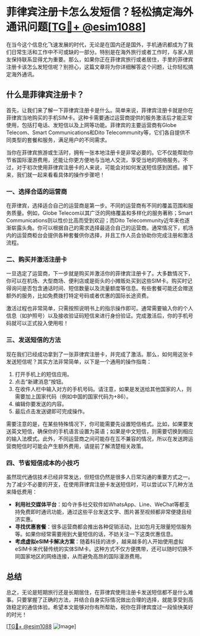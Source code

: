 # 菲律宾注册卡怎么发短信？轻松搞定海外通讯问题[[TG💪+ @esim1088](https://t.me/s/esim1088)]

在当今这个信息化飞速发展的时代，无论是在国内还是国外，手机通讯都成为了我们日常生活和工作中不可或缺的一部分。特别是在海外旅行或者工作时，与家人朋友保持联系显得尤为重要。那么，如果你正在菲律宾旅行或者居住，手里的菲律宾注册卡该怎么发短信呢？别担心，这篇文章将为你详细解答这个问题，让你轻松搞定海外通讯。

## 什么是菲律宾注册卡？

首先，让我们来了解一下菲律宾注册卡是什么。简单来说，菲律宾注册卡就是你在菲律宾当地购买的手机SIM卡。这种卡需要通过运营商提供的服务激活后才能正常使用，包括打电话、发短信以及上网等功能。菲律宾的主要运营商有Globe Telecom、Smart Communications和Dito Telecommunity等，它们各自提供不同类型的套餐和服务，满足用户的不同需求。

当你在菲律宾旅游或生活时，拥有一张本地注册卡是非常必要的。它不仅能帮助你节省国际漫游费用，还能让你更方便地与当地人交流，享受当地的网络服务。不过，对于初次使用菲律宾注册卡的人来说，可能会对如何发送短信感到困惑。接下来，我们就一起来看看具体的操作步骤吧！

### 一、选择合适的运营商

在菲律宾，选择适合自己的运营商是第一步。不同的运营商有不同的覆盖范围和服务质量。例如，Globe Telecom以其广泛的网络覆盖和多样化的服务著称；Smart Communications则以性价比高而受到欢迎；而Dito Telecommunity近年来也逐渐崭露头角。你可以根据自己的需求选择最适合自己的运营商。通常情况下，机场内的运营商柜台会提供各种套餐供你选择，并且工作人员会协助你完成注册和激活流程。

### 二、购买并激活注册卡

一旦选定了运营商，下一步就是购买并激活你的菲律宾注册卡了。大多数情况下，你可以在机场、大型商场、便利店或是街头的小摊贩处买到这些SIM卡。购买时记得询问是否包含通话时间、短信数量以及流量额度等信息。有些套餐可能还会赠送额外的服务，比如免费拨打特定号码或者优惠的国际长途资费。

激活过程也非常简单，只需按照说明书上的指示操作即可。通常需要输入你的个人信息（如护照号）以及接收验证码短信来进行身份验证。完成激活后，你的手机号码就可以正式投入使用啦！

### 三、发送短信的方法

现在我们已经成功拿到了一张菲律宾注册卡，并完成了激活。那么，如何用这张卡发送短信呢？其实方法非常简单，以下是一个通用的操作指南：

1. 打开手机上的短信应用。
2. 点击“新建消息”按钮。
3. 在收件人栏中输入对方的手机号码。请注意，如果是发送给其他国家的人，则需要加上国家代码（例如中国的国家代码为+86）。
4. 编辑你要发送的内容。
5. 最后点击发送键即可完成操作。

需要注意的是，在某些特殊情况下，你可能需要先设置短信格式。比如，如果要发送英文短信，确保你的手机语言设置为英语；如果是中文短信，则需要切换到相应的输入法模式。此外，不同运营商之间可能存在互不兼容的情况，所以在发送跨运营商短信时可能会产生额外费用，请提前了解清楚相关政策。

### 四、节省短信成本的小技巧

虽然现代通信技术已经非常发达，但短信仍然是很多人日常沟通的重要方式之一。为了减少不必要的开支，在使用菲律宾注册卡发送短信时，可以尝试以下几种方法来降低费用：

- **利用社交媒体平台**：如今许多社交软件如WhatsApp、Line、WeChat等都支持免费即时通讯功能，通过这些平台发送文字、图片甚至视频都非常便捷且经济实惠。
- **寻找优惠套餐**：很多运营商都会推出各种促销活动，比如包月无限量短信服务等。如果你经常需要用到大量短信的话，不妨关注一下这类优惠信息。
- **考虑虚拟eSIM卡解决方案**：随着科技的进步，越来越多的人开始使用虚拟eSIM卡来代替传统的实体SIM卡。这种方式不仅方便携带，还可以随时切换不同国家地区的网络连接，从而避免高昂的国际漫游费用。

## 总结

总之，无论是短期旅行还是长期居住，在菲律宾使用注册卡发送短信都不是什么难事。只要掌握了正确的方法，并结合自身实际情况做出合理的选择，就能享受到高效稳定的通信体验。希望本文能够对你有所帮助，祝你在菲律宾度过一段愉快美好的时光！

[[TG💪+ @esim1088](https://t.me/s/esim1088) ![Image](https://i.postimg.cc/4NQfJmqS/Snipaste-2025-05-13-00-14-12.png)]